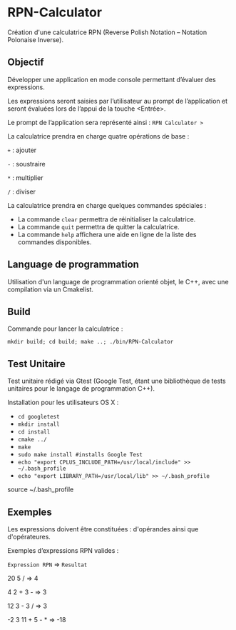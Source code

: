 # RPN-Calculator
Création d'une calculatrice RPN (Reverse Polish Notation – Notation Polonaise Inverse).

## Objectif

Développer une application en mode console permettant d’évaluer des expressions.

Les expressions seront saisies par l’utilisateur au prompt de l’application et seront évaluées lors de l’appui de la touche <Entrée>.

Le prompt de l’application sera représenté ainsi :
`RPN Calculator >`

La calculatrice prendra en charge quatre opérations de base :

`+` : ajouter

`-` : soustraire

`*` : multiplier

`/` : diviser

La calculatrice prendra en charge quelques commandes spéciales :

- La commande `clear` permettra de réinitialiser la calculatrice.
- La commande `quit` permettra de quitter la calculatrice.
- La commande `help` affichera une aide en ligne de la liste des commandes disponibles.

## Language de programmation
Utilisation d'un language de programmation orienté objet, le C++, avec une compilation via un Cmakelist.

## Build
Commande pour lancer la calculatrice : 

`mkdir build; cd build; make ..; ./bin/RPN-Calculator`

## Test Unitaire
Test unitaire rédigé via Gtest (Google Test, étant une bibliothèque de tests unitaires pour le langage de programmation C++).

Installation pour les utilisateurs OS X : 
- `cd googletest `
- `mkdir install `
- `cd install `
- `cmake ../`
- `make`
- `sudo make install #installs Google Test`
- `echo "export CPLUS_INCLUDE_PATH=/usr/local/include" >> ~/.bash_profile`
- `echo "export LIBRARY_PATH=/usr/local/lib" >> ~/.bash_profile`
 
source ~/.bash_profile

## Exemples

Les expressions doivent être constituées : d'opérandes ainsi que d'opérateures.

Exemples d’expressions RPN valides :

`Expression RPN` => `Resultat`

20 5 / => 4

4 2 + 3 - => 3

12 3 - 3 / => 3

-2 3 11 + 5 - * => -18